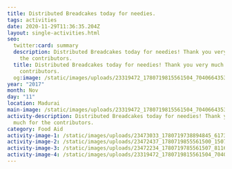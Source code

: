 ```yaml
---
title: Distributed Breadcakes today for needies.
tags: activities
date: 2020-11-29T11:36:35.204Z
layout: single-activities.html
seo:
  twitter:card: summary
  description: Distributed Breadcakes today for needies! Thank you very much for
    the contributors.
  title: Distributed Breadcakes today for needies! Thank you very much for the
    contributors.
  og:image: /static/images/uploads/23319472_1780719815561504_704066435300293613_n_1780719815561504.jpg
year: "2017"
month: Nov
day: "11"
location: Madurai
main-image: /static/images/uploads/23319472_1780719815561504_704066435300293613_n_1780719815561504.jpg
activity-description: Distributed Breadcakes today for needies! Thank you very
  much for the contributors.
category: Food Aid
activity-image-1: /static/images/uploads/23473033_1780719738894845_6173906396553414053_n_1780719738894845.jpg
activity-image-2: /static/images/uploads/23472437_1780719855561500_1507084810381441615_n_1780719855561500.jpg
activity-image-3: /static/images/uploads/23472234_1780719785561507_8116005228300544564_n_1780719785561507.jpg
activity-image-4: /static/images/uploads/23319472_1780719815561504_704066435300293613_n_1780719815561504.jpg
---
```

